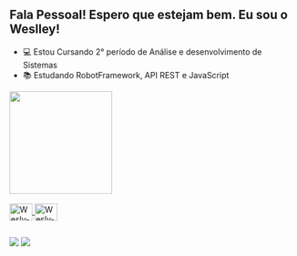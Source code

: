 ## Fala Pessoal! Espero que estejam bem. Eu sou o Weslley!  

- 💻 Estou Cursando 2° período de Análise e desenvolvimento de Sistemas
- 📚 Estudando RobotFramework, API REST e JavaScript

<div>
  <a href="https://github.com/WeslleyQA">
  <img height="180em" src="https://github-readme-stats.vercel.app/api?username=WeslleySouza&show_icons=true&theme=dracula&include_all_commits=true&count_private=true"/>
</div>

<div style="display: inline_block"><br>           
 <img align="center" alt="Wesly-JS" height="30" width="40" src="https://cdn.jsdelivr.net/gh/devicons/devicon/icons/javascript/javascript-original.svg" />
 <img align="center" alt="Wesly-JS" height="30" width="40" src="https://cdn.jsdelivr.net/gh/devicons/devicon/icons/vscode/vscode-original-wordmark.svg" />
</div>

  ##
  
<div
  <a href="https://www.instagram.com/weslley.s0uza/ target="_blank"><img src=https://img.shields.io/badge/Instagram-E4405F?style=for-the-badge&logo=instagram&logoColor=white target="_blank"></a>
  <a href="https://www.linkedin.com/in/wesly-souza/ target="_blank"><img src="https://img.shields.io/badge/-LinkedIn-%230077B5?style=for-the-badge&logo=linkedin&logoColor=white" target="_blank"></a>
    
</div>
 
          
